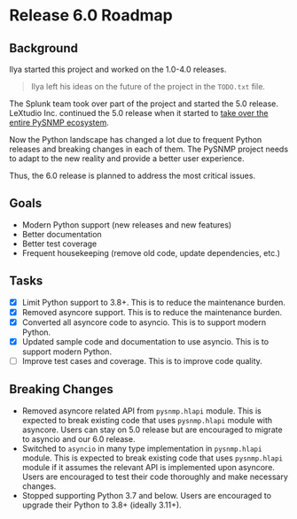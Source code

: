 # Release 6.0 Roadmap

## Background

Ilya started this project and worked on the 1.0-4.0 releases.

> Ilya left his ideas on the future of the project in the `TODO.txt` file.

The Splunk team took over part of the project and started the 5.0 release.
LeXtudio Inc. continued the 5.0 release when it started to [take over the
entire PySNMP ecosystem](https://github.com/etingof/pysnmp/issues/429).

Now the Python landscape has changed a lot due to frequent Python releases
and breaking changes in each of them. The PySNMP project needs to adapt to
the new reality and provide a better user experience.

Thus, the 6.0 release is planned to address the most critical issues.

## Goals

- Modern Python support (new releases and new features)
- Better documentation
- Better test coverage
- Frequent housekeeping (remove old code, update dependencies, etc.)

## Tasks

- [x] Limit Python support to 3.8+. This is to reduce the maintenance burden.
- [x] Removed asyncore support. This is to reduce the maintenance burden.
- [x] Converted all asyncore code to asyncio. This is to support modern Python.
- [x] Updated sample code and documentation to use asyncio. This is to support modern Python.
- [ ] Improve test cases and coverage. This is to improve code quality.

## Breaking Changes

- Removed asyncore related API from `pysnmp.hlapi` module. This is expected to break existing code that uses `pysnmp.hlapi` module with asyncore. Users can stay on 5.0 release but are encouraged to migrate to asyncio and our 6.0 release.
- Switched to `asyncio` in many type implementation in `pysnmp.hlapi` module. This is expected to break existing code that uses `pysnmp.hlapi` module if it assumes the relevant API is implemented upon asyncore. Users are encouraged to test their code thoroughly and make necessary changes.
- Stopped supporting Python 3.7 and below. Users are encouraged to upgrade their Python to 3.8+ (ideally 3.11+).

